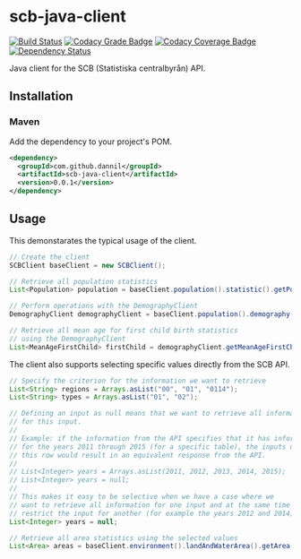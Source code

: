 # scb-java-client

[![Build Status](https://travis-ci.org/dannil/scb-java-client.svg?branch=dev)](https://travis-ci.org/dannil/scb-java-client)
[![Codacy Grade Badge](https://api.codacy.com/project/badge/grade/af5b976ee2f94fd4b25ef1ae991d7993)](https://www.codacy.com/app/dannil/scb-java-client)
[![Codacy Coverage Badge](https://api.codacy.com/project/badge/coverage/af5b976ee2f94fd4b25ef1ae991d7993)](https://www.codacy.com/app/dannil/scb-java-client)
[![Dependency Status](https://www.versioneye.com/user/projects/56d19801157a69002ea956d6/badge.svg?style=flat)](https://www.versioneye.com/user/projects/56d19801157a69002ea956d6)

Java client for the SCB (Statistiska centralbyrån) API.

## Installation

### Maven

Add the dependency to your project's POM.

```xml
<dependency>
  <groupId>com.github.dannil</groupId>
  <artifactId>scb-java-client</artifactId>
  <version>0.0.1</version>
</dependency>
```

## Usage

This demonstarates the typical usage of the client.

```java
// Create the client
SCBClient baseClient = new SCBClient();

// Retrieve all population statistics
List<Population> population = baseClient.population().statistic().getPopulation();

// Perform operations with the DemographyClient
DemographyClient demographyClient = baseClient.population().demography();

// Retrieve all mean age for first child birth statistics 
// using the DemographyClient
List<MeanAgeFirstChild> firstChild = demographyClient.getMeanAgeFirstChild();
```

The client also supports selecting specific values directly from the SCB API.

```java
// Specify the criterion for the information we want to retrieve
List<String> regions = Arrays.asList("00", "01", "0114");
List<String> types = Arrays.asList("01", "02");

// Defining an input as null means that we want to retrieve all information
// for this input. 
// 
// Example: if the information from the API specifies that it has information 
// for the years 2011 through 2015 (for a specific table), the inputs underneath 
// this row would result in an equivalent response from the API.
//
// List<Integer> years = Arrays.asList(2011, 2012, 2013, 2014, 2015);
// List<Integer> years = null;
// 
// This makes it easy to be selective when we have a case where we 
// want to retrieve all information for one input and at the same time 
// restrict the input for another (for example the years 2012 and 2014).
List<Integer> years = null;

// Retrieve all area statistics using the selected values
List<Area> areas = baseClient.environment().landAndWaterArea().getArea(regions, types, years);
```